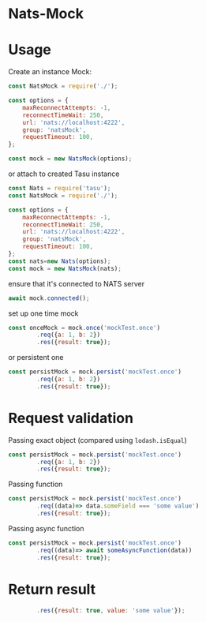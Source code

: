# Nats-Mock

Usage
=====

Create an instance Mock:

```js
const NatsMock = require('./');

const options = {
    maxReconnectAttempts: -1,
    reconnectTimeWait: 250,
    url: 'nats://localhost:4222',
    group: 'natsMock',
    requestTimeout: 100,
};

const mock = new NatsMock(options);
```
or attach to created Tasu instance

```js
const Nats = require('tasu');
const NatsMock = require('./');

const options = {
    maxReconnectAttempts: -1,
    reconnectTimeWait: 250,
    url: 'nats://localhost:4222',
    group: 'natsMock',
    requestTimeout: 100,
};
const nats=new Nats(options);
const mock = new NatsMock(nats);
```

ensure that it's connected to NATS server
```js
await mock.connected();
```

set up one time mock
```js
const onceMock = mock.once('mockTest.once')
        .req({a: 1, b: 2})
        .res({result: true});
```

or persistent one
```js
const persistMock = mock.persist('mockTest.once')
        .req({a: 1, b: 2})
        .res({result: true});
```

Request validation
==================

Passing exact object (compared using `lodash.isEqual`)
```js
const persistMock = mock.persist('mockTest.once')
        .req({a: 1, b: 2})
        .res({result: true});
```

Passing function
```js
const persistMock = mock.persist('mockTest.once')
        .req((data)=> data.someField === 'some value')
        .res({result: true});
```

Passing async function
```js
const persistMock = mock.persist('mockTest.once')
        .req((data)=> await someAsyncFunction(data))
        .res({result: true});
```

Return result
=============

```js
        .res({result: true, value: 'some value'});
```
